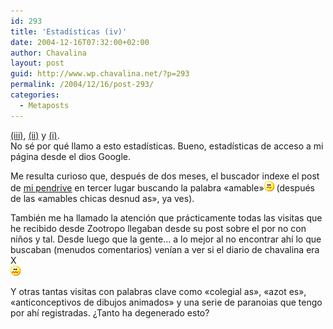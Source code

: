```yaml
---
id: 293
title: 'Estadísticas (iv)'
date: 2004-12-16T07:32:00+02:00
author: Chavalina
layout: post
guid: http://www.wp.chavalina.net/?p=293
permalink: /2004/12/16/post-293/
categories:
  - Metaposts
---
```

<a href="http://www.chavalina.net/comentar.php?idpost=162&q=estad" target="_blank">(iii)</a>, <a href="http://www.chavalina.net/comentar.php?idpost=97&q=" target="_blank">(ii)</a> y <a href="http://www.chavalina.net/comentar.php?idpost=83&q=estadísticas" target="_blank">(i)</a>.  
No sé por qué llamo a esto estadísticas. Bueno, estadísticas de acceso a mi página desde el dios Google.

Me resulta curioso que, después de dos meses, el buscador indexe el post de <a href="http://www.chavalina.net/comentar.php?idpost=238&q=" target="_blank">mi pendrive</a> en tercer lugar buscando la palabra «amable»![emo](/imagenes/emoticonos/confuso.gif) (después de las «amables chicas desnud as», ya ves).

También me ha llamado la atención que prácticamente todas las visitas que he recibido desde Zootropo llegaban desde su post sobre el por no con niños y tal. Desde luego que la gente… a lo mejor al no encontrar ahí lo que buscaban (menudos comentarios) venían a ver si el diario de chavalina era X  
![asqueado](/imagenes/emoticonos/asqueado.gif) 

Y otras tantas visitas con palabras clave como «colegial as», «azot es», «anticonceptivos de dibujos animados» y una serie de paranoias que tengo por ahí registradas. ¿Tanto ha degenerado esto?